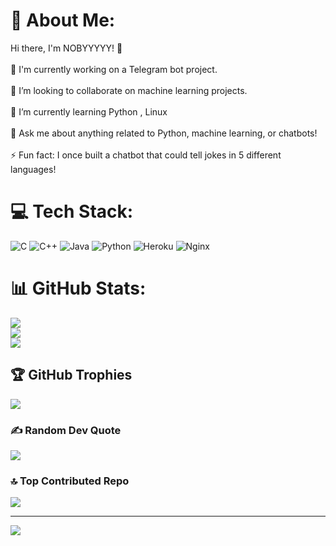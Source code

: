 # 💫 About Me:
Hi there, I'm NOBYYYYY! 👋<br><br>🤖 I'm currently working on a Telegram bot project.<br><br>👯 I’m looking to collaborate on machine learning projects.<br><br>🌱 I’m currently learning Python , Linux<br><br>💬 Ask me about anything related to Python, machine learning, or chatbots!<br><br>⚡ Fun fact: I once built a chatbot that could tell jokes in 5 different languages!


# 💻 Tech Stack:
![C](https://img.shields.io/badge/c-%2300599C.svg?style=plastic&logo=c&logoColor=white) ![C++](https://img.shields.io/badge/c++-%2300599C.svg?style=plastic&logo=c%2B%2B&logoColor=white) ![Java](https://img.shields.io/badge/java-%23ED8B00.svg?style=plastic&logo=openjdk&logoColor=white) ![Python](https://img.shields.io/badge/python-3670A0?style=plastic&logo=python&logoColor=ffdd54) ![Heroku](https://img.shields.io/badge/heroku-%23430098.svg?style=plastic&logo=heroku&logoColor=white) ![Nginx](https://img.shields.io/badge/nginx-%23009639.svg?style=plastic&logo=nginx&logoColor=white)
# 📊 GitHub Stats:
![](https://github-readme-stats.vercel.app/api?username=Noby007&theme=dark&hide_border=false&include_all_commits=true&count_private=true)<br/>
![](https://github-readme-streak-stats.herokuapp.com/?user=Noby007&theme=dark&hide_border=false)<br/>
![](https://github-readme-stats.vercel.app/api/top-langs/?username=Noby007&theme=dark&hide_border=false&include_all_commits=true&count_private=true&layout=compact)

## 🏆 GitHub Trophies
![](https://github-profile-trophy.vercel.app/?username=Noby007&theme=radical&no-frame=false&no-bg=true&margin-w=4)

### ✍️ Random Dev Quote
![](https://quotes-github-readme.vercel.app/api?type=horizontal&theme=tokyonight)

### 🔝 Top Contributed Repo
![](https://github-contributor-stats.vercel.app/api?username=Noby007&limit=5&theme=dark&combine_all_yearly_contributions=true)

---
[![](https://visitcount.itsvg.in/api?id=Noby007&icon=0&color=3)](https://visitcount.itsvg.in)

<!-- Proudly created with GPRM ( https://gprm.itsvg.in ) -->
